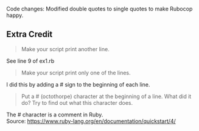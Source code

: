 Code changes:
Modified double quotes to single quotes to make Rubocop happy.

## Extra Credit ##

> Make your script print another line.

See line 9 of ex1.rb

> Make your script print only one of the lines.

I did this by adding a # sign to the beginning of each line.

> Put a # (octothorpe) character at the beginning of a line. 
> What did it do? Try to find out what this character does.

The # character is a comment in Ruby.  
  Source: https://www.ruby-lang.org/en/documentation/quickstart/4/



